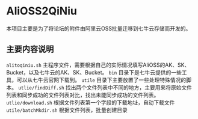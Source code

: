 # AliOSS2QiNiu
本项目主要是为了将论坛的附件由阿里云OSS批量迁移到七牛云存储而开发的。

## 主要内容说明

`alitoqiniu.sh` 主程序文件，需要根据自己的实际情况填写AliOSS的AK、SK、Bucket，以及七牛云的AK、SK、Bucket。
`bin` 目录下是七牛云提供的一些工具，可以从七牛云官网下载到。
`utile` 目录下主要放置了一些处理特殊情况的脚本。
`utlie/findDiff.sh` 找出两个文件列表中不同的地方，主要用来将原始文件列表和同步成功的文件列表对比，找出未能同步成功的文件列表。
`utlie/download.sh` 根据文件列表第一个字段的下载地址，自动下载文件
`utile/batchMkdir.sh` 根据文件列表，批量创建目录


